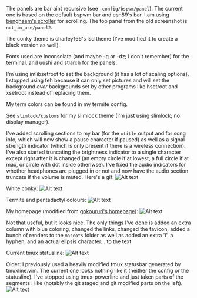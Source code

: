 The panels are bar aint recursive (see `.config/bspwm/panel`). The current one is based on the default bspwm bar and esn89's bar. I am using [benghaem's scroller](https://github.com/benghaem/dotfiles/tree/master/bin/panel) for scrolling. The top panel from the old screenshot is `not_in_use/panel2`.

The conky theme is charley166's lsd theme (I've modified it to create a black version as well).

Fonts used are Inconsolata (and maybe -g or -dz; I don't remember) for the terminal, and uushi and stlarch for the panels.

I'm using imlibsetroot to set the background (it has a lot of scaling options). I stopped using feh because it can only set pictures and will set the background _over_ backgrounds set by other programs like hsetroot and xsetroot instead of replacing them.

My term colors can be found in my termite config.

See `slimlock/customs` for my slimlock theme (I'm just using slimlock; no display manager).

I've added scrolling sections to my bar (for the `xtitle` output and for song info, which will now show a pause character if paused) as well as a signal strength indicator (which is only present if there is a wireless connection). I've also started truncating the brightness indicator to a single character except right after it is changed  (an empty circle if at lowest, a full circle if at max, or circle with dot inside otheriwse). I've fixed the audio indicators for whether headphones are plugged in or not and now have the audio section truncate if the volume is muted. Here's a gif:
![Alt text](https://raw.github.com/angelic-sedition/dotfiles/master/aesthetics/bar.gif "Scrolling BAR")

White conky:
![Alt text](https://raw.github.com/angelic-sedition/dotfiles/master/aesthetics/clean.png "Clean Desktop")

Termite and pentadactyl colours:
![Alt text](https://raw.github.com/angelic-sedition/dotfiles/master/aesthetics/term_and_penta_colours.png "Term and Penta Colours")

My homepage (modified from [gokoururi's homepage](https://github.com/gokoururi/homepage)):
![Alt text](https://raw.github.com/angelic-sedition/dotfiles/master/aesthetics/homepage.png "HOMEPAGE")

Not that useful, but it looks nice. The only things I've done is added an extra column with blue coloring, changed the links, changed the favicon, added a bunch of renders to the `mascots` folder as well as added an extra 'i', a hyphen, and an actual ellpsis character… to the text

Current tmux statusline:
![Alt text](https://raw.github.com/angelic-sedition/dotfiles/master/aesthetics/newtmuxline.png "tmuxline")

Older:
I previously used a heavily modified tmux statusbar generated by tmuxline.vim. The current one looks nothing like it (neither the config or the statusline). I've stopped using tmux-powerline and just taken parts of the segments I like (notably the git staged and git modified parts on the left).
![Alt text](https://raw.github.com/angelic-sedition/dotfiles/master/aesthetics/tmux_statusline.png "SCREENSHOT")
